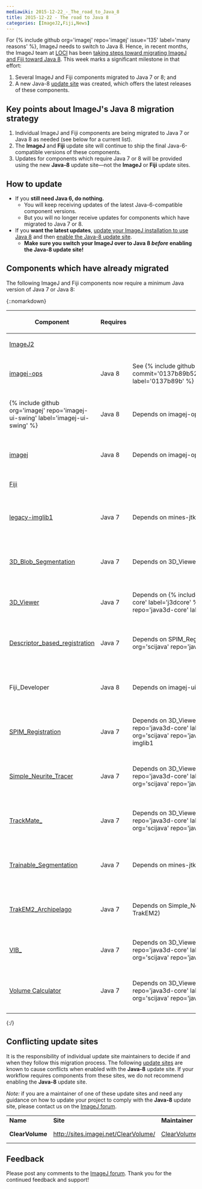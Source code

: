 ```yaml
---
mediawiki: 2015-12-22_-_The_road_to_Java_8
title: 2015-12-22 - The road to Java 8
categories: [ImageJ2,Fiji,News]
---
```


<div style="float: right; padding-left: 1em">
</div>

For {% include github org='imagej' repo='imagej' issue='135' label='many reasons' %}, ImageJ needs to switch to Java 8. Hence, in recent months, the ImageJ team at [LOCI](/orgs/loci) has been [taking steps toward migrating ImageJ and Fiji toward Java 8](/news/2015-06-15-major-updates-in-the-works). This week marks a significant milestone in that effort:

1.  Several ImageJ and Fiji components migrated to Java 7 or 8; and
2.  A new Java-8 [update site](/update-sites) was created, which offers the latest releases of these components.

## Key points about ImageJ's Java 8 migration strategy

1.  Individual ImageJ and Fiji components are being migrated to Java 7 or Java 8 as needed (see below for a current list).
2.  The **ImageJ** and **Fiji** update site will continue to ship the final Java-6-compatible versions of these components.
3.  Updates for components which require Java 7 or 8 will be provided using the new **Java-8** update site—not the **ImageJ** or **Fiji** update sites.

## How to update

-   If you **still need Java 6, do nothing.**
    -   You will keep receiving updates of the latest Java-6-compatible component versions.
    -   But you will no longer receive updates for components which have migrated to Java 7 or 8.
-   If you **want the latest updates**, [update your ImageJ installation to use Java 8](/learn/faq#how-do-i-launch-imagej-with-a-different-version-of-java) and then [enable the Java-8 update site](/update-sites/following).
    -   **Make sure you switch your ImageJ over to Java 8 *before* enabling the Java-8 update site!**

## Components which have already migrated

The following ImageJ and Fiji components now require a minimum Java version of Java 7 or Java 8:

{::nomarkdown}
<table>
  <thead>
    <tr class="header">
      <th>
        <p>Component</p>
      </th>
      <th>
        <p>Requires</p>
      </th>
      <th>
        <p>Why?</p>
      </th>
      <th>
        <p>Latest version</p>
      </th>
      <th>
        <p>Final Java 6 version</p>
      </th>
    </tr>
  </thead>
  <tbody>
    <tr>
      <td>
        <p><a href="/software/imagej2">ImageJ2</a></p>
      </td>
      <td></td>
      <td></td>
      <td></td>
      <td></td>
    </tr>
    <tr>
      <td>
        <p><a href="/libs/imagej-ops">imagej-ops</a></p>
      </td>
      <td>
        <p>Java 8</p>
      </td>
      <td>
        <p>See {% include github org='imagej' repo='imagej-ops' commit='0137b89b5265a1cd6a26ffbe1b36d1e6e2ccdbeb' label='0137b89b' %}</p>
      </td>
      <td>
        <p>{% include github org='imagej' repo='imagej-ops' tag='imagej-ops-0.24.1' label='0.24.1' %}</p>
      </td>
      <td>
        <p>{% include github org='imagej' repo='imagej-ops' tag='imagej-ops-0.23.0' label='0.23.0' %}</p>
      </td>
    </tr>
    <tr>
      <td>
        <p>{% include github org='imagej' repo='imagej-ui-swing' label='imagej-ui-swing' %}</p>
      </td>
      <td>
        <p>Java 8</p>
      </td>
      <td>
        <p>Depends on imagej-ops</p>
      </td>
      <td>
        <p>{% include github org='imagej' repo='imagej-ui-swing' tag='imagej-ui-swing-0.17.1' label='0.17.1' %}</p>
      </td>
      <td>
        <p>{% include github org='imagej' repo='imagej-ui-swing' tag='imagej-ui-swing-0.16.0' label='0.16.0' %}</p>
      </td>
    </tr>
    <tr>
      <td>
        <p><a href="/software/imagej2">imagej</a></p>
      </td>
      <td>
        <p>Java 8</p>
      </td>
      <td>
        <p>Depends on imagej-ops</p>
      </td>
      <td>
        <p>{% include github org='imagej' repo='imagej' tag='imagej-2.0.0-rc-44' label='2.0.0-rc-44' %}</p>
      </td>
      <td>
        <p>{% include github org='imagej' repo='imagej' tag='imagej-2.0.0-rc-43' label='2.0.0-rc-43' %}</p>
      </td>
    </tr>
    <tr>
      <td>
        <p><a href="/software/fiji">Fiji</a></p>
      </td>
      <td></td>
      <td></td>
      <td></td>
      <td></td>
    </tr>
    <tr>
      <td>
        <p><a href="/libs/imglib1">legacy-imglib1</a></p>
      </td>
      <td>
        <p>Java 7</p>
      </td>
      <td>
        <p>Depends on mines-jtk</p>
      </td>
      <td>
        <p>{% include github org='fiji' repo='legacy-imglib1' tag='legacy-imglib1-1.1.5' label='1.1.5' %}</p>
      </td>
      <td>
        <p>{% include github org='fiji' repo='legacy-imglib1' tag='legacy-imglib1-1.1.4-DEPRECATED' label='1.1.4-DEPRECATED' %}</p>
      </td>
    </tr>
    <tr>
      <td>
        <p><a href="/plugins/3d-blob-segmentation">3D_Blob_Segmentation</a></p>
      </td>
      <td>
        <p>Java 7</p>
      </td>
      <td>
        <p>Depends on 3D_Viewer</p>
      </td>
      <td>
        <p>{% include github org='fiji' repo='3D_Blob_Segmentation' tag='3D_Blob_Segmentation-3.0.0' label='3.0.0' %}</p>
      </td>
      <td>
        <p>{% include github org='fiji' repo='3D_Blob_Segmentation' tag='3D_Blob_Segmentation-2.0.2' label='2.0.2' %}</p>
      </td>
    </tr>
    <tr>
      <td>
        <p><a href="/plugins/3d-viewer">3D_Viewer</a></p>
      </td>
      <td>
        <p>Java 7</p>
      </td>
      <td>
        <p>Depends on {% include github org='scijava' repo='java3d-core' label='j3dcore' %} and {% include github org='scijava' repo='java3d-core' label='j3dutils' %}</p>
      </td>
      <td>
        <p>{% include github org='fiji' repo='3D_Viewer' tag='3D_Viewer-4.0.1' label='4.0.1' %}</p>
      </td>
      <td>
        <p>{% include github org='fiji' repo='3D_Viewer' tag='3D_Viewer-3.1.0' label='3.1.0' %}</p>
      </td>
    </tr>
    <tr>
      <td>
        <p><a href="/plugins/descriptor-based-registration-2d-3d">Descriptor_based_registration</a></p>
      </td>
      <td>
        <p>Java 7</p>
      </td>
      <td>
        <p>Depends on SPIM_Registration, mines-jtk, {% include github org='scijava' repo='java3d-core' label='j3dcore' %}</p>
      </td>
      <td>
        <p>{% include github org='fiji' repo='Descriptor_based_registration' tag='Descriptor_based_registration-2.0.12' label='2.0.12' %}</p>
      </td>
      <td>
        <p>{% include github org='fiji' repo='Descriptor_based_registration' tag='Descriptor_based_registration-2.0.11' label='2.0.11' %}</p>
      </td>
    </tr>
    <tr>
      <td>
        <p>Fiji_Developer</p>
      </td>
      <td>
        <p>Java 8</p>
      </td>
      <td>
        <p>Depends on imagej-ui-swing</p>
      </td>
      <td>
        <p>{% include github org='fiji' repo='Fiji_Developer' tag='Fiji_Developer-2.0.4' label='2.0.4' %}</p>
      </td>
      <td>
        <p>{% include github org='fiji' repo='Fiji_Developer' tag='Fiji_Developer-2.0.3' label='2.0.3' %}</p>
      </td>
    </tr>
    <tr>
      <td>
        <p><a href="/plugins/multiview-reconstruction">SPIM_Registration</a></p>
      </td>
      <td>
        <p>Java 7</p>
      </td>
      <td>
        <p>Depends on 3D_Viewer, {% include github org='scijava' repo='java3d-core' label='j3dcore' %}, {% include github org='scijava' repo='java3d-core' label='j3dutils' %}, legacy-imglib1</p>
      </td>
      <td>
        <p>{% include github org='fiji' repo='SPIM_Registration' tag='SPIM_Registration-4.0.0' label='4.0.0' %}</p>
      </td>
      <td>
        <p>{% include github org='fiji' repo='SPIM_Registration' tag='SPIM_Registration-3.0.5' label='3.0.5' %}</p>
      </td>
    </tr>
    <tr>
      <td>
        <p><a href="/plugins/snt">Simple_Neurite_Tracer</a></p>
      </td>
      <td>
        <p>Java 7</p>
      </td>
      <td>
        <p>Depends on 3D_Viewer, {% include github org='scijava' repo='java3d-core' label='j3dcore' %}, {% include github org='scijava' repo='java3d-core' label='j3dutils' %}</p>
      </td>
      <td>
        <p>{% include github org='fiji' repo='Simple_Neurite_Tracer' tag='Simple_Neurite_Tracer-3.0.0' label='3.0.0' %}</p>
      </td>
      <td>
        <p>{% include github org='fiji' repo='Simple_Neurite_Tracer' tag='Simple_Neurite_Tracer-2.0.4' label='2.0.4' %}</p>
      </td>
    </tr>
    <tr>
      <td>
        <p><a href="/plugins/trackmate">TrackMate_</a></p>
      </td>
      <td>
        <p>Java 7</p>
      </td>
      <td>
        <p>Depends on 3D_Viewer, {% include github org='scijava' repo='java3d-core' label='j3dcore' %}, {% include github org='scijava' repo='java3d-core' label='j3dutils' %}</p>
      </td>
      <td>
        <p>{% include github org='fiji' repo='TrackMate' tag='TrackMate_-3.0.0' label='3.0.0' %}</p>
      </td>
      <td>
        <p>{% include github org='fiji' repo='TrackMate' tag='TrackMate_-2.8.1' label='2.8.1' %}</p>
      </td>
    </tr>
    <tr>
      <td>
        <p><a href="/plugins/tws">Trainable_Segmentation</a></p>
      </td>
      <td>
        <p>Java 7</p>
      </td>
      <td>
        <p>Depends on mines-jtk</p>
      </td>
      <td>
        <p>{% include github org='fiji' repo='Trainable_Segmentation' tag='Trainable_Segmentation-3.0.0' label='3.0.0' %}</p>
      </td>
      <td>
        <p>{% include github org='fiji' repo='Trainable_Segmentation' tag='Trainable_Segmentation-2.3.0' label='2.3.0' %}</p>
      </td>
    </tr>
    <tr>
      <td>
        <p><a href="/plugins/fijiarchipelago#trakem2-archipelago">TrakEM2_Archipelago</a></p>
      </td>
      <td>
        <p>Java 7</p>
      </td>
      <td>
        <p>Depends on Simple_Neurite_Tracer, legacy-imglib1 (via TrakEM2)</p>
      </td>
      <td>
        <p>{% include github org='fiji' repo='TrakEM2_Archipelago' tag='TrakEM2_Archipelago-2.0.1' label='2.0.1' %}</p>
      </td>
      <td>
        <p>{% include github org='fiji' repo='TrakEM2_Archipelago' tag='TrakEM2_Archipelago-2.0.0' label='2.0.0' %}</p>
      </td>
    </tr>
    <tr>
      <td>
        <p><a href="/plugins/vib-protocol">VIB_</a></p>
      </td>
      <td>
        <p>Java 7</p>
      </td>
      <td>
        <p>Depends on 3D_Viewer, {% include github org='scijava' repo='java3d-core' label='j3dcore' %}, {% include github org='scijava' repo='java3d-core' label='j3dutils' %}</p>
      </td>
      <td>
        <p>{% include github org='fiji' repo='VIB' tag='VIB_-3.0.0' label='3.0.0' %}</p>
      </td>
      <td>
        <p>{% include github org='fiji' repo='VIB' tag='VIB_-2.0.3' label='2.0.3' %}</p>
      </td>
    </tr>
    <tr>
      <td>
        <p><a href="/plugins/volume-calculator">Volume Calculator</a></p>
      </td>
      <td>
        <p>Java 7</p>
      </td>
      <td>
        <p>Depends on 3D_Viewer, {% include github org='scijava' repo='java3d-core' label='j3dcore' %}, {% include github org='scijava' repo='java3d-core' label='j3dutils' %}</p>
      </td>
      <td>
        <p>{% include github org='fiji' repo='Volume_Calculator' tag='Volume_Calculator-2.0.0' label='2.0.0' %}</p>
      </td>
      <td>
        <p>{% include github org='fiji' repo='Volume_Calculator' tag='Volume_Calculator-1.0.2' label='1.0.2' %}</p>
      </td>
    </tr>
  </tbody>
</table>
{:/}

## Conflicting update sites

It is the responsibility of individual update site maintainers to decide if and when they follow this migration process. The following [update sites](/update-sites) are known to cause conflicts when enabled with the **Java-8** update site. If your workflow requires components from these sites, we do not recommend enabling the **Java-8** update site.

*Note:* if you are a maintainer of one of these update sites and need any guidance on how to update your project to comply with the **Java-8** update site, please contact us on the [ImageJ forum](/discuss).

|                 |                                        |                                            |                                                                  |
|-----------------|----------------------------------------|--------------------------------------------|------------------------------------------------------------------|
| **Name**        | **Site**                               | **Maintainer**                             | **Issue**                                                        |
| **ClearVolume** | http://sites.imagej.net/ClearVolume/ | [ClearVolume](User_ClearVolume) | [BugZilla \#1209](https://fiji.sc/bugzilla/show_bug.cgi?id=1209) |

## Feedback

Please post any comments to the [ImageJ forum](/discuss). Thank you for the continued feedback and support!

  
